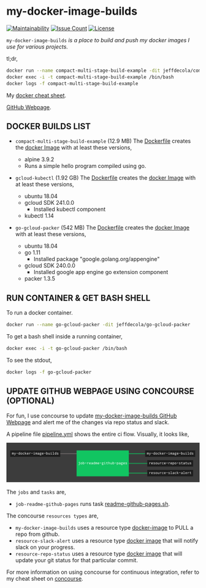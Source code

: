 # my-docker-image-builds

[![Maintainability](https://api.codeclimate.com/v1/badges/402cd0e7cab3f6405cdb/maintainability)](https://codeclimate.com/github/JeffDeCola/my-docker-image-builds/maintainability)
[![Issue Count](https://codeclimate.com/github/JeffDeCola/my-docker-image-builds/badges/issue_count.svg)](https://codeclimate.com/github/JeffDeCola/my-docker-image-builds/issues)
[![License](http://img.shields.io/:license-mit-blue.svg)](http://jeffdecola.mit-license.org)

`my-docker-image-builds` _is a place to build and push my docker images
I use for various projects._

tl;dr,

```bash
docker run --name compact-multi-stage-build-example -dit jeffdecola/compact-multi-stage-build-example
docker exec -i -t compact-multi-stage-build-example /bin/bash
docker logs -f compact-multi-stage-build-example
```

My
[docker cheat sheet](https://github.com/JeffDeCola/my-cheat-sheets/tree/master/software/operations-tools/orchestration/builds-deployment-containers/docker-cheat-sheet).

[GitHub Webpage](https://jeffdecola.github.io/my-docker-image-builds/).

## DOCKER BUILDS LIST

* `compact-multi-stage-build-example`
  (12.9 MB) The
  [Dockerfile](https://github.com/JeffDeCola/my-docker-image-builds/blob/master/compact-multi-stage-build-example/Dockerfile)
  creates the
  [docker Image](https://hub.docker.com/r/jeffdecola/compact-multi-stage-build-example)
  with at least these versions,
  * alpine 3.9.2
  * Runs a simple hello program compiled using go.

* `gcloud-kubectl`
  (1.92 GB) The
  [Dockerfile](https://github.com/JeffDeCola/my-docker-image-builds/blob/master/gcloud-kubectl/Dockerfile)
  creates the
  [docker Image](https://hub.docker.com/r/jeffdecola/gcloud-kubectl)
  with at least these versions,
  * ubuntu 18.04
  * gcloud SDK 241.0.0
    * Installed kubectl component
  * kubectl 1.14

* `go-gcloud-packer`
  (542 MB) The
  [Dockerfile](https://github.com/JeffDeCola/my-docker-image-builds/blob/master/go-gcloud-packer/Dockerfile)
  creates the
  [docker Image](https://hub.docker.com/r/jeffdecola/go-gcloud-packer)
  with at least these versions,
  * ubuntu 18.04
  * go 1.11
    * Installed package "google.golang.org/appengine"
  * gcloud SDK 240.0.0
    * Installed google app engine go extension component
  * packer 1.3.5

## RUN CONTAINER & GET BASH SHELL

To run a docker container.

```bash
docker run --name go-gcloud-packer -dit jeffdecola/go-gcloud-packer
```

To get a bash shell inside a running container,

```bash
docker exec -i -t go-gcloud-packer /bin/bash
```

To see the stdout,

```bash
docker logs -f go-gcloud-packer
```

## UPDATE GITHUB WEBPAGE USING CONCOURSE (OPTIONAL)

For fun, I use concourse to update
[my-docker-image-builds GitHub Webpage](https://jeffdecola.github.io/my-docker-image-builds/)
and alert me of the changes via repo status and slack.

A pipeline file [pipeline.yml](https://github.com/JeffDeCola/my-docker-image-builds/tree/master/ci/pipeline.yml)
shows the entire ci flow. Visually, it looks like,

![IMAGE - my-docker-image-builds concourse ci pipeline - IMAGE](docs/pics/my-docker-image-builds-pipeline.jpg)

The `jobs` and `tasks` are,

* `job-readme-github-pages` runs task
  [readme-github-pages.sh](https://github.com/JeffDeCola/my-docker-image-builds/tree/master/ci/scripts/readme-github-pages.sh).

The concourse `resources types` are,

* `my-docker-image-builds` uses a resource type
  [docker-image](https://hub.docker.com/r/concourse/git-resource/)
  to PULL a repo from github.
* `resource-slack-alert` uses a resource type
  [docker image](https://hub.docker.com/r/cfcommunity/slack-notification-resource)
  that will notify slack on your progress.
* `resource-repo-status` uses a resource type
  [docker image](https://hub.docker.com/r/dpb587/github-status-resource)
  that will update your git status for that particular commit.

For more information on using concourse for continuous integration,
refer to my cheat sheet on [concourse](https://github.com/JeffDeCola/my-cheat-sheets/tree/master/software/operations-tools/continuous-integration-continuous-deployment/concourse-cheat-sheet).
